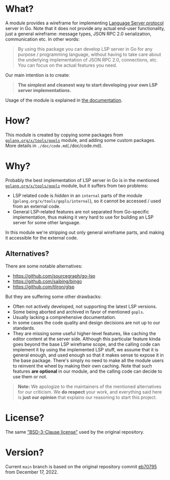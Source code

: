 # What?

A module provides a wireframe for implementing [Language Server protocol](https://langserver.org/) server in Go. Note
that it does not provide any actual end-user functionality, just a general wireframe: message types, JSON RPC 2.0
serialization, communication etc. In other words:

> By using this package you can develop LSP server in Go for any purpose / programming language, without having to take
> care about the underlying implementation of JSON RPC 2.0, connections, etc. You can focus on the actual features you
> need.

Our main intention is to create:

> **The simplest and cleanest way to start developing your own LSP server implementations.**

Usage of the module is explained in [the documentation](./doc/README.md).

# How?

This module is created by copying some packages from
[`golang.org/x/tools/gopls`](https://github.com/golang/tools/tree/master/gopls) module, and adding some custom packages.
More details in `./doc/code.md`(./doc/code.md).

# Why?

Probably the best implementation of LSP server in Go is in the mentioned
[`golang.org/x/tools/gopls`](https://github.com/golang/tools/tree/master/gopls) module, but it suffers from two
problems:

- LSP related code is _hidden_ in an `internal` parts of the module (`golang.org/x/tools/gopls/internal`), so it cannot
  be accessed / used from an external code.
- General LSP-related features are not separated from Go-specific implementation, thus making it very hard to use for
  building an LSP server for some other language.

In this module we're stripping out only general wireframe parts, and making it accessible for the external code.

## Alternatives?

There are some notable alternatives:

- https://github.com/sourcegraph/go-lsp
- https://github.com/saibing/bingo
- https://github.com/tliron/glsp

But they are suffering some other drawbacks:

- Often not actively developed, not supporting the latest LSP versions.
- Some being aborted and archived in favor of mentioned `gopls`.
- Usually lacking a comprehensive documentation.
- In some cases the code quality and design decisions are not up to our standards.
- They are missing some useful higher-level features, like caching the editor content at the server side. Although this
  particular feature kinda goes beyond the base LSP wireframe scope, and the calling code can implement it by using the
  implemented LSP stuff, we assume that it is general enough, and used enough so that it makes sense to expose it in the
  base package. There's simply no need to make all the module users to reinvent the wheel by making their own caching.
  Note that such features **are optional** in our module, and the calling code can decide to use them or not.

> **Note:** We apologize to the maintainers of the mentioned alternatives for our criticism. We **do respect** your
> work, and everything said here is **just our opinion** that explains our reasoning to start this project.

# License?

The same ["BSD-3-Clause license"](./LICENSE) used by the original repository.

# Version?

Current `main` branch is based on the original repository commit
[eb70795](https://github.com/golang/tools/commit/eb70795aaccb8e6c9615c88085ef3414ba04b8c9) from December 17, 2022.
